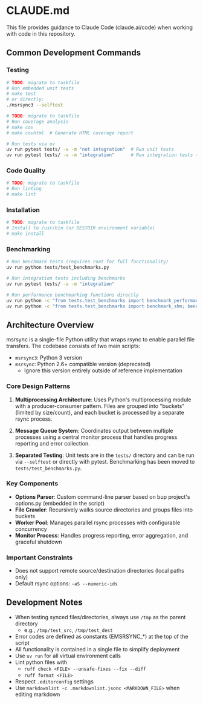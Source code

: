 # CLAUDE.md

This file provides guidance to Claude Code (claude.ai/code) when working with code in this repository.

## Common Development Commands

### Testing

```bash
# TODO: migrate to taskfile
# Run embedded unit tests
# make test
# or directly:
./msrsync3 --selftest

# TODO: migrate to taskfile
# Run coverage analysis
# make cov
# make covhtml  # Generate HTML coverage report

# Run tests via uv
uv run pytest tests/ -v -m "not integration"  # Run unit tests
uv run pytest tests/ -v -m "integration"      # Run integration tests (requires rsync and multiprocessing)
```

### Code Quality
```bash
# TODO: migrate to taskfile
# Run linting
# make lint
```

### Installation
```bash
# TODO: migrate to taskfile
# Install to /usr/bin (or DESTDIR environment variable)
# make install
```

### Benchmarking
```bash
# Run benchmark tests (requires root for full functionality)
uv run python tests/test_benchmarks.py

# Run integration tests including benchmarks
uv run pytest tests/ -v -m "integration"

# Run performance benchmarking functions directly
uv run python -c "from tests.test_benchmarks import benchmark_performance; benchmark_performance(total_entries=1000)"
uv run python -c "from tests.test_benchmarks import benchmark_shm; benchmark_shm(total_entries=1000)"
```

## Architecture Overview

msrsync is a single-file Python utility that wraps rsync to enable parallel file transfers. The codebase consists of two main scripts:
- `msrsync3`: Python 3 version
- `msrsync`: Python 2.6+ compatible version (deprecated)
  - Ignore this version entirely outside of reference implementation

### Core Design Patterns

1. **Multiprocessing Architecture**: Uses Python's multiprocessing module with a producer-consumer pattern. Files are grouped into "buckets" (limited by size/count), and each bucket is processed by a separate rsync process.

2. **Message Queue System**: Coordinates output between multiple processes using a central monitor process that handles progress reporting and error collection.

3. **Separated Testing**: Unit tests are in the `tests/` directory and can be run via `--selftest` or directly with pytest. Benchmarking has been moved to `tests/test_benchmarks.py`.

### Key Components

- **Options Parser**: Custom command-line parser based on bup project's options.py (embedded in the script)
- **File Crawler**: Recursively walks source directories and groups files into buckets
- **Worker Pool**: Manages parallel rsync processes with configurable concurrency
- **Monitor Process**: Handles progress reporting, error aggregation, and graceful shutdown

### Important Constraints

- Does not support remote source/destination directories (local paths only)
- Default rsync options: `-aS --numeric-ids`

## Development Notes

- When testing synced files/directories, always use `/tmp` as the parent directory
  - e.g., `/tmp/test_src`, `/tmp/test_dest`
- Error codes are defined as constants (EMSRSYNC_*) at the top of the script
- All functionality is contained in a single file to simplify deployment
- Use `uv run` for all virtual environment calls
- Lint python files with
  - `ruff check <FILE> --unsafe-fixes --fix --diff`
  - `ruff format <FILE>`
- Respect `.editorconfig` settings
- Use `markdownlint -c .markdownlint.jsonc <MARKDOWN_FILE>` when editing markdown
